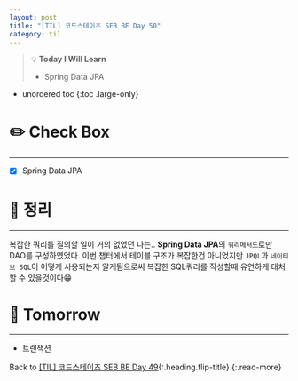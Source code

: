 ```yaml
---
layout: post
title: "[TIL] 코드스테이츠 SEB BE Day 50"
category: til
---
```

> 💡 **Today I Will Learn**
>
> * Spring Data JPA

* unordered toc
{:toc .large-only}

# ✏️ Check Box
***

* [x] <label>Spring Data JPA</label>

# 📌 정리
***

복잡한 쿼리를 질의할 일이 거의 없었던 나는.. **Spring Data JPA**의 `쿼리메서드`로만 DAO를 구성하였었다. 이번 챕터에서 테이블 구조가 복잡한건 아니었지만 `JPQL`과 `네이티브 SQL`이 어떻게 사용되는지 알게됨으로써 복잡한 SQL쿼리를 작성할때 유연하게 대처할 수 있을것이다😁

# 🎯 Tomorrow
***

* 트랜잭션

Back to [[TIL] 코드스테이츠 SEB BE Day 49](220706-til){:.heading.flip-title}
{:.read-more}